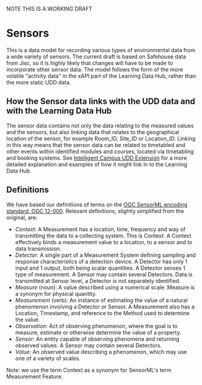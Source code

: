 NOTE THIS IS A WORKING DRAFT

# Sensors

This is a data model for recording various types of environmental data from a wide variety of sensors. The current draft is based on Safehouse data from Jisc, so it is highly likely that changes will have to be made to incorporate other sensor data. The model follows the form of the more volatile "activity data" in the xAPI part of the Learning Data Hub, rather than the more static UDD data.

## How the Sensor data links with the UDD data and with the Learning Data Hub

The sensor data contains not only the data relating to the measured values and the sensors, but also linking data that relates to the geographical location of the sensor, for example Room_ID, Site_ID or Location_ID. Linking in this way means that the sensor data can be related to timetabled and other events within identified modules and courses, located via timetabling and booking systems. See [Intelligent Campus UDD Extension](https://github.com/Cetis/intelligent-campus/blob/master/udd/README.md) for a more detailed explanation and examples of how it might link in to the Learning Data Hub.

## Definitions

We have based our definitions of terms on the [OGC SensorML encoding standard, OGC 12-000](https://portal.opengeospatial.org/files/?artifact_id=55939). Relevant definitions, slightly simplified from the original, are:

- *Context*: A Measurement has a location, time, frequency and way of transmitting the data to a collecting system. This is Context. A Context effectively binds a measurement value to a location, to a sensor and to data transmission.
- *Detector*: A single part of a Measurement System defining sampling and response characteristics of a detection device. A Detector has only 1 input and 1 output, both being scalar quantities. A Detector senses 1 type of measurement. A Sensor may contain several Detectors. Data is transmitted at Sensor level, a Detector is not separately identified.
- *Measure* (noun): A value described using a numerical scale. Measure is a synonym for physical quantity.
- *Measurement* (verb): An instance of estimating the value of a natural phenomenon involving a Detector or Sensor. A Measurement also has a Location, Timestamp, and reference to the Method used to determine the value.  
- *Observation*: Act of observing phenomenon, where the goal is to measure, estimate or otherwise determine the value of a property.
- *Sensor*: An entity capable of observing phenomena and returning observed values. A Sensor may contain several Detectors.
- *Value*: An observed value describing a phenomenon, which may use one of a variety of scales.

Note: we use the term Context as a synonym for SensorML's term Measurement Feature.
